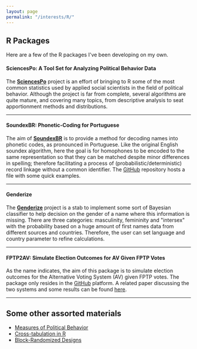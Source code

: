```yaml
---
layout: page
permalink: "/interests/R/"
---
```


## R Packages

Here are a few of the R packages I've been developing on my own.

#### SciencesPo: A Tool Set for Analyzing Political Behavior Data

The [**SciencesPo**](http://cran.r-project.org/web/packages/SciencesPo/index.html) project is an effort of bringing to R some of the most common statistics used by applied social scientists in the field of political behavior. Although the project is far from complete, several algorithms are quite mature, and covering many topics, from descriptive analysis to seat apportionment methods and distributions. 
<br>
<hr/>

#### SoundexBR: Phonetic-Coding for Portuguese

The aim of [**SoundexBR**](http://cran.r-project.org/web/packages/SoundexBR/index.html) is to provide a method for decoding names into phonetic codes, as pronounced in Portuguese. Like the original English soundex algorithm, here the goal is for homophones to be encoded to the same representation so that they can be matched despite minor differences in spelling; therefore facilitating a process of (probabilistic/deterministic) record linkage without a common identifier. The [GitHub](https://github.com/danielmarcelino/SoundexBR) repository hosts a file with some quick examples.
<br>
<hr/>

#### Genderize

The [**Genderize**](https://github.com/danielmarcelino/Genderize) project is a stab to implement some sort of Bayesian classifier to help decision on the gender of a name where this information is missing. There are three categories: masculinity, femininity and "intersex" with the probability based on a huge amount of first names data from different sources and countries. Therefore, the user can set language and country parameter to refine calculations. 
<br> 
<hr/>

#### FPTP2AV: Simulate Election Outcomes for AV Given FPTP Votes 

As the name indicates, the aim of this package is to simulate election outcomes for the Alternative Voting System (AV) given FPTP votes. The package only resides in the [GitHub](https://github.com/danielmarcelino/FPTP2AV) platform. A related paper discussing the two systems and some results can be found [here]().
<br>
<hr/>

## Some other assorted materials

- [Measures of Political Behavior](https://cran.r-project.org/web/packages/SciencesPo/vignettes/Indices.html)
- [Cross-tabulation in R]()
- [Block-Randomized Designs]()